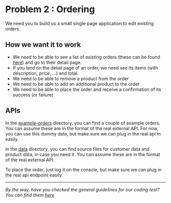 # Problem 2 : Ordering

We need you to build us a small single page application to edit existing orders.

## How we want it to work

- We need to be able to see a list of existing orders (these can be found [here](./example-orders/)) and go to their detail page.
- If you land on the detail page of an order, we need see its items (with description, price, ...) and total.
- We need to be able to remove a product from the order
- We need to be able to add an additional product to the order
- We need to be able to place the order and receive a confirmation of its success (or failure)

## APIs

In the [example-orders](./example-orders/) directory, you can find a couple of example orders.
You can assume these are in the format of the real external API.
For now, you can use this dummy data, but make sure we can plug in the real api in easily.

In the [data](./data/) directory, you can find source files for customer data and product data, in case you need it.
You can assume these are in the format of the real external API.

To place the order, just log it on the console, but make sure we can plug in the real api endpoint easily.

---

_By the way, have you checked the general guidelines for our coding test? You can find them [here](./README.md)_
